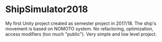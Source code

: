 # ShipSimulator2018

My first Unity project created as semester project in 2017/18. The ship's movement is based on NOMOTO system. 
No refactoring, optimization, access modifiers (too much "public"). Very simple and low level project.
